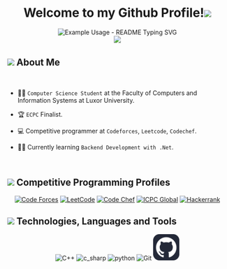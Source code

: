 <h1 align="center">Welcome to my Github Profile!<img src="https://media.giphy.com/media/mGcNjsfWAjY5AEZNw6/giphy.gif" width="50"></h1>


<p align="center">
  <img src="https://readme-typing-svg.demolab.com/?lines=I'm+Camellia+Mohamed!;Computer+Science+Student!;Interested+in+learning+New+things!;&font=Fira%20Code&center=true&width=500&height=50&duration=4000&pause=1000" alt="Example Usage - README Typing SVG"><br><img src="https://media2.giphy.com/media/2IudUHdI075HL02Pkk/giphy.gif?cid=ecf05e47pkn0brst2r18vbmybr5og5pkg6vjyc6suumu97ko&ep=v1_gifs_related&rid=giphy.gif&ct=g" width="400">
</p>


## <img src="https://media.giphy.com/media/VgCDAzcKvsR6OM0uWg/giphy.gif" width="50">  About Me
<p align="center">
  <br>
  
- :student: `Computer Science Student` at the Faculty of Computers and Information Systems at Luxor University.
- :trophy: `ECPC` Finalist.
- :computer: Competitive programmer at `Codeforces`, `Leetcode`, `Codechef`.
- :technologist: Currently learning `Backend Development with .Net`.
  
  <br>
</p>

## <picture> <img src="https://cdn3.emoji.gg/emojis/8457-laptop-peepo-smile.gif" width=70> </picture> Competitive Programming Profiles

<p align="center">
  <a href="https://codeforces.com/profile/Luca_with_LL"><img src="https://img.icons8.com/external-tal-revivo-shadow-tal-revivo/50/000000/external-codeforces-programming-competitions-and-contests-programming-community-logo-shadow-tal-revivo.png" alt="Code Forces"/></a>
	<a href="https://leetcode.com/Camellia_Mohamed/"><img src="https://img.icons8.com/external-tal-revivo-shadow-tal-revivo/50/000000/external-level-up-your-coding-skills-and-quickly-land-a-job-logo-shadow-tal-revivo.png" alt="LeetCode"/></a>
	<a href="https://www.codechef.com/users/camellamohamed"><img src="https://img.icons8.com/color/50/000000/codechef.png" alt="Code Chef"/></a>
	<a href="https://icpc.global/ICPCID/TQYSD8YRG6DC"><img src="https://i.ibb.co/6J0r7rW/Daco-5610880.png" alt="ICPC Global" width = 60px /></a>     
 <a href="https://www.hackerrank.com/profile/camellamohamed31"><img src="https://bit.ly/3NbH5yd" width="50px" title="Hackerrrank" alt="Hackerrank"/></a>

</p>

## <picture> <img src ="https://cdn3.emoji.gg/emojis/7730_programmershit.png" width = 70px>  </picture> Technologies, Languages and Tools
<p align="center">
    <img src="https://bit.ly/37Epy2y" alt="C++" width="70px" title="C++"> 
    <img src="https://cdn3.emoji.gg/emojis/2872-c-sharp.png" width="55px"  alt="c_sharp">
    <img src="https://cdn3.emoji.gg/emojis/9985-python.png" width="64px" height="64px" alt="python">
    <img src="https://bit.ly/3yvoEjR" alt="Git" width="60px" title="Git"> 
    <img src="https://github.com/tandpfun/skill-icons/blob/main/icons/Github-Dark.svg" alt="GitHub" width="60px" title="GitHub"> 
</p>

